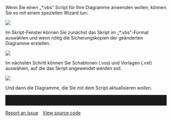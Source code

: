 

Wenn Sie einen „\*.vbs" Script für Ihre Diagramme anwenden wollen,
können Sie es mit einem speziellen Wizard tun:

![](//images.ctfassets.net/utx1h0gfm1om/1Wpo34H8ssoQwSeGamCa8o/46f96b33251a3befac9244b861137e95/1018827.png)  
  
Im Skript-Fenster können Sie zunächst das Skript im „\*.vbs"-Format
auswählen und wenn nötig die Sicherungskopien der geänderten Diagramme
erstellen.

![](//images.ctfassets.net/utx1h0gfm1om/2dJhstWYrOm8awQGkUW2ac/429dbc1958dc5bb28e1b2e8c0b239800/1018823.png)

Im nächsten Schritt können Sie Schablonen (.vss) und Vorlagen (.vst)
auswählen, auf die das Skript angewendet werden soll.

![](//images.ctfassets.net/utx1h0gfm1om/5KrigSOQqk0Wy6GwQiu8GC/d9d5b7227524987d23623bd6984efef9/1018836.png)

Und dann die Diagramme, die Sie mit dem Script aktualisieren wollen.

<hr style="padding-top:2rem" />
<a href="https://github.com/process4/docs/issues" target="_blank" class="bgw btn btn-primary btn-lg shadow-sm">Report an issue</a>
<a href="https://github.com/process4/docs" target="_blank" class="bgw btn btn-primary btn-lg shadow-sm" style="margin-left:10px;">View source code</a>